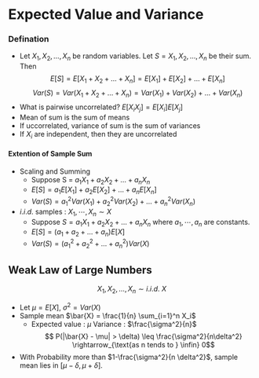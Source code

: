 # Expected Value and Variance
### Defination
- Let $X_1,X_2, \dots, X_n$ be random variables. Let $S = X_1,X_2, \dots, X_n$ be their sum. Then
  $$E[S] = E[X_1 + X_2 + \dots + X_n] = E[X_1] + E[X_2] + \dots + E[X_n]$$
  $$Var(S) = Var(X_1 + X_2 + \dots + X_n) = Var(X_1) + Var(X_2) + \dots + Var(X_n)$$
- What is pairwise uncorrelated? $E[X_iX_j] = E[X_i]E[X_j]$
- Mean of sum is the sum of means
- If uccorrelated, variance of sum is the sum of variances
- If $X_i$ are independent, then they are uncorrelated
#### Extention of Sample Sum
- Scaling and Summing
  - Suppose S = $a_1X_1 + a_2X_2 + \dots + a_nX_n$
  - $E[S] = a_1E[X_1] + a_2E[X_2] + \dots + a_nE[X_n]$
  - $Var(S) = a_1^2Var(X_1) + a_2^2Var(X_2) + \dots + a_n^2Var(X_n)$
- $i.i.d.$ samples : $X_1, \cdots, X_n \sim X$
  - Suppose $S = a_1X_1 + a_2X_2 + \dots + a_nX_n$ where $a_1, \cdots, a_n$ are constants.
  - $E[S] = (a_1 + a_2 + \dots + a_n)E[X]$
  - $Var(S) = (a_1^2 + a_2^2 + \dots + a_n^2)Var(X)$

## Weak Law of Large Numbers
$$X_1, X_2, \dots, X_n \sim i.i.d.\  X$$
- Let $\mu = E[X]$, $\sigma^2 = Var(X)$
- Sample mean $\bar{X} = \frac{1}{n} \sum_{i=1}^n X_i$
  - Expected value : $\mu$ Variance : $\frac{\sigma^2}{n}$
$$ P(|\bar{X} - \mu| > \delta) \leq \frac{\sigma^2}{n\delta^2} \rightarrow_{\text{as n tends to } \infin} 0$$
- With Probability more than $1-\frac{\sigma^2}{n \delta^2}$, sample mean lies in $[\mu - \delta, \mu + \delta]$.